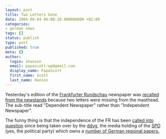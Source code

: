```yaml
---
layout: post
title: Two Letters Gone
date: 2004-08-04 06:08:20.000000000 +02:00
categories:
- german news
tags: []
status: publish
type: post
published: true
meta: {}
author:
  login: shanson
  email: papascott-wp@gmail.com
  display_name: PapaScott
  first_name: Scott
  last_name: Hanson
---
```

<p>Yesterday's edition of the <a href="http://www.fr-aktuell.de/">Frankfurter Rundschau</a> newspaper was <a href="http://www.spiegel.de/kultur/gesellschaft/0,1518,311492,00.html" title="Frankfurter Rundschau: Die Un-Veröffentlichte - Kultur - SPIEGEL ONLINE">recalled from the newstands</a> because two letters were missing from the masthead. The sub-title read "Dependent Newspaper" rather than "Independent Newspaper".</p>
<p>The funny thing is that the independence of the FR has been <a title="Reaktionen auf SPD-Einstieg: Zweifel an Unabhängigkeit der Frankfurter Rundschau - FAZ.NET" href="http://www.faz.net/s/RubFAE83B7DDEFD4F2882ED5B3C15AC43E2/Doc~E24735D91E279479BB43D51079E83604E~ATpl~Ecommon~Scontent.html">called into question</a> since being taken over by the <a href="http://www.ddvg.de/">ddvg</a>, the media holding of the <a href="http://www.spd.de/">SPD</a> (yes, the political party) which owns a <a href="http://www.ddvg.de/wirberuns/unserebeteiligungen">number of German regional papers.</a></p>
